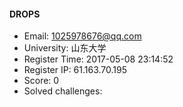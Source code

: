 #### DROPS  

* Email: 1025978676@qq.com  
* University: 山东大学  
* Register Time: 2017-05-08 23:14:52  
* Register IP: 61.163.70.195  
* Score: 0  
* Solved challenges: 
